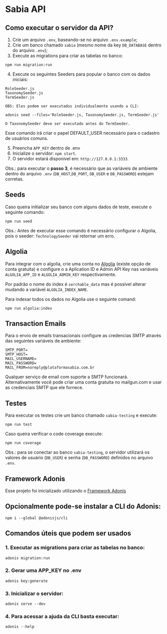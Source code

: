 # Sabia API

## Como executar o servidor da API?

1. Crie um arquivo `.env`, baseando-se no arquivo `.env.example`;
2. Crie um banco chamado `sabia` (mesmo nome da key `DB_DATABASE` dentro do arquivo `.env`);
3. Execute as migrations para criar as tabelas no banco:

```
npm run migration:run
```

4. Execute os seguintes Seeders para popular o banco com os dados iniciais:

```
RoleSeeder.js
TaxonomySeeder.js
TermSeeder.js

OBS: Eles podem ser executados individualmente usando a CLI:

adonis seed --files='RoleSeeder.js, TaxonomySeeder.js, TermSeeder.js'

O TaxonomySeeder deve ser executado antes do TermSeeder.

```
Esse comando irá criar o papel DEFAULT_USER necessário para o cadastro de usuários comuns.

5. Preencha `APP_KEY` dentro de .env
6. Inicialize o servidor: `npm start`.
7. O servidor estará disponível em: `http://127.0.0.1:3333`.

Obs.: para executar o **passo 3**, é necessário que as variáveis de ambiente dentro do arquivo `.env` (`DB_HOST`,`DB_PORT`, `DB_USER` e `DB_PASSWORD`) estejam corretas.

## Seeds
Caso queira initializar seu banco com alguns dados de teste, execute o seguinte comando:

```
npm run seed
```
Obs.: Antes de executar esse comando é necessário configurar o Algolia, pois o seeder: `TechnologySeeder` vai retornar um erro.

## Algolia

Para integrar com o algolia, crie uma conta no [Algolia](https://www.algolia.) (existe opção de conta gratuita) e configure o a Aplication ID e Admin API Key nas variáveis `ALGOLIA_APP_ID` e `ALGOLIA_ADMIN_KEY` respectivamente.

Por padrão o nome do index é `serchable_data` mas é possível alterar mudando a variável `ALGOLIA_INDEX_NAME`.

Para indexar todos os dados no Algolia use o seguinte comand:

```
npm run algolia:index
```

## Transaction Emails

Para o envio de emails transacionais configure as credencias SMTP através das seguintes variáveis de ambiente:

```
SMTP_PORT=
SMTP_HOST=
MAIL_USERNAME=
MAIL_PASSWORD=
MAIL_FROM=noreply@plataformasabia.com.br
```

Qualquer serviço de email com suporte a SMTP funcionará. Alternativamente você pode criar uma conta gratuita no mailgun.com e usar as credenciais SMTP que ele fornece.

## Testes

Para executar os testes crie um banco chamado `sabia-testing` e execute:

```
npm run test
```

Caso queira verificar o code coverage execute:

```
npm run coverage
```

Obs.: para se conectar ao banco `sabia-testing`, o servidor utilizará os valores de usuário (`DB_USER`) e senha (`DB_PASSWORD`) definidos no arquivo `.env`.

## Framework Adonis

Esse projeto foi inicializado utilizando o [Framework Adonis](https://adonisjs.com/)

## Opcionalmente pode-se instalar a CLI do Adonis:

```
npm i --global @adonisjs/cli
```

## Comandos úteis que podem ser usados

### 1. Executar as migrations para criar as tabelas no banco:

```
adonis migration:run
```

### 2. Gerar uma APP_KEY no .env

```
adonis key:generate
```

### 3. Inicializar o servidor:

```
adonis serve --dev
```

### 4. Para acessar a ajuda da CLI basta executar:

```
adonis --help
```
